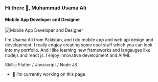 ### Hi there 👋, Muhammad Usama Ali

#### Mobile App Developer and Designer

![Mobile App Developer and Designer](https://arturssmirnovs.github.io/github-profile-readme-generator/images/banner.png)

I'm Usama Ali from Pakistan, and i do mobile app and web api design and development. I really engjoy creating some cool stuff which you can look into my portfolio. And i like learning new frameworks and langauges like nodejs and react js. I enjoy innovative development and AI/ML.

Skills: Flutter / Javascript / Node JS

- 🔭 I’m currently working on this page.
